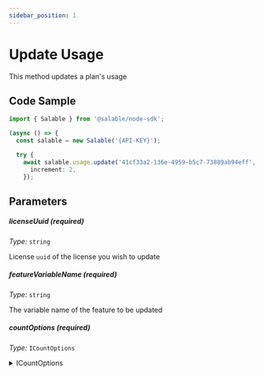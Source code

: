 ```yaml
---
sidebar_position: 1
---
```


# Update Usage

This method updates a plan's usage

## Code Sample

```typescript
import { Salable } from '@salable/node-sdk';

(async () => {
  const salable = new Salable('{API-KEY}');

  try {
    await salable.usage.update('41cf33a2-136e-4959-b5c7-73889ab94eff', 'new-feature', {
      increment: 2,
    });

```

## Parameters

##### licenseUuid (_required_)

_Type:_ `string`

License `uuid` of the license you wish to update

##### featureVariableName (_required_)

_Type:_ `string`

The variable name of the feature to be updated

##### countOptions (_required_)

_Type:_ `ICountOptions`

<details>
  <summary>ICountOptions</summary>
  <div>
    increment: <code>number</code>
    <br />
    <em>Amount by which you want to increment the usage. Has to be a postive integer.</em>
  </div>
</details>
